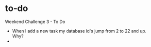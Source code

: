 # to-do
Weekend Challenge 3 - To Do

-  When I add a new task my database id's jump from 2 to 22 and up.  Why?
- 


